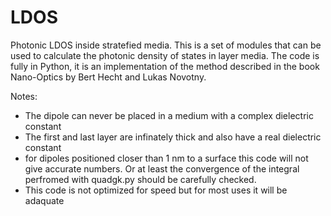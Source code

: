 # LDOS
Photonic LDOS inside stratefied media. This is a set of modules that can be used to calculate the photonic density of states in layer media. The code is fully in Python, it is an implementation of the method described in the book Nano-Optics by Bert Hecht and Lukas Novotny. 

Notes:
- The dipole can never be placed in a medium with a complex dielectric constant
- The first and last layer are infinately thick and also have a real dielectric constant
- for dipoles positioned closer than 1 nm to a surface this code will not give accurate numbers. Or at least the convergence of the integral perfromed with quadgk.py should be carefully checked.
- This code is not optimized for speed but for most uses it will be adaquate
